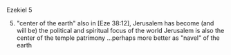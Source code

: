 Ezekiel 5


5) "center of the earth"
also in [Eze 38:12], Jerusalem has become (and will be) the political and spiritual focus of the world
Jerusalem is also the center of the temple patrimony
...perhaps more better as "navel" of the earth
